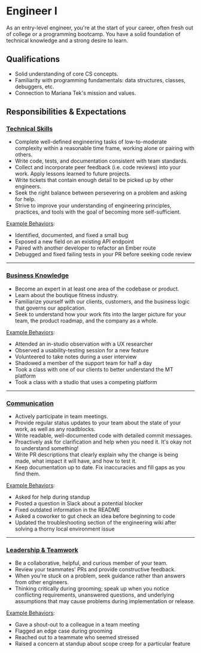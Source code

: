 Engineer I
==========

As an entry-level engineer, you're at the start of your career, often fresh out of college or a programming bootcamp. You have a solid foundation of technical knowledge and a strong desire to learn.

## Qualifications

- Solid understanding of core CS concepts.
- Familiarity with programming fundamentals: data structures, classes, debuggers, etc.
- Connection to Mariana Tek's mission and values.

## Responsibilities & Expectations

### [Technical Skills](/README.md#technical-skills)

- Complete well-defined engineering tasks of low-to-moderate complexity within a reasonable time frame, working alone or pairing with others.
- Write code, tests, and documentation consistent with team standards.
- Collect and incorporate peer feedback (i.e. code reviews) into your work. Apply lessons learned to future projects.
- Write tickets that contain enough detail to be picked up by other engineers.
- Seek the right balance between persevering on a problem and asking for help.
- Strive to improve your understanding of engineering principles, practices, and tools with the goal of becoming more self-sufficient.

[Example Behaviors](/README.md#example-behaviors):
- Identified, documented, and fixed a small bug
- Exposed a new field on an existing API endpoint
- Paired with another developer to refactor an Ember route
- Debugged and fixed failing tests in your PR before seeking code review

---
### [Business Knowledge](/README.md#business-knowledge)

- Become an expert in at least one area of the codebase or product.
- Learn about the boutique fitness industry.
- Familiarize yourself with our clients, customers, and the business logic that governs our application.
- Seek to understand how your work fits into the larger picture for your team, the product roadmap, and the company as a whole.

[Example Behaviors](/README.md#example-behaviors):
- Attended an in-studio observation with a UX researcher
- Observed a usability-testing session for a new feature
- Volunteered to take notes during a user interview
- Shadowed a member of the support team for half a day
- Took a class with one of our clients to better understand the MT platform
- Took a class with a studio that uses a competing platform

---
### [Communication](/README.md#communication)

- Actively participate in team meetings.
- Provide regular status updates to your team about the state of your work, as well as any roadblocks.
- Write readable, well-documented code with detailed commit messages.
- Proactively ask for clarification and help when you need it. It's okay not to understand something!
- Write PR descriptions that clearly explain why the change is being made, what impact it will have, and how to test it.
- Keep documentation up to date. Fix inaccuracies and fill gaps as you find them.

[Example Behaviors](/README.md#example-behaviors):
- Asked for help during standup
- Posted a question in Slack about a potential blocker
- Fixed outdated information in the README
- Asked a coworker to gut check an idea before beginning to code
- Updated the troubleshooting section of the engineering wiki after solving a thorny local environment issue

---
### [Leadership & Teamwork](#leadership--teamwork)

- Be a collaborative, helpful, and curious member of your team.
- Review your teammates' PRs and provide constructive feedback.
- When you're stuck on a problem, seek guidance rather than answers from other engineers.
- Thinking critically during grooming; speak up when you notice conflicting requirements, unanswered questions, and underlying assumptions that may cause problems during implementation or release.

[Example Behaviors](/README.md#example-behaviors):
- Gave a shout-out to a colleague in a team meeting
- Flagged an edge case during grooming
- Reached out to a teammate who seemed stressed
- Raised a concern at standup about scope creep for a particular feature
